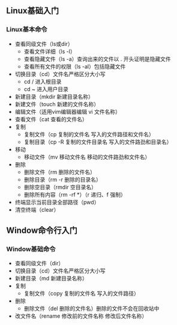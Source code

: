 ## Linux基础入门



### Linux基本命令

+ 查看同级文件（ls或dir）
  + 查看文件详细（ls -l）
  + 查看隐藏文件（ls -a）查询出来的文件以 . 开头证明是隐藏文件
  + 查看所有文件的权限（ls -al）包括隐藏文件
+ 切换目录（cd）文件名严格区分大小写
  + cd / 进入根目录
  + cd ~ 进入用户目录
+ 新建目录（mkdir 新建目录名称）
+ 新建文件（touch 新建的文件名称）
+ 编辑文件（适用vim编辑器编辑 vi 文件名称）
+ 查看文件（cat 查看的文件名）
+ 复制
  + 复制文件（cp 复制的文件名 写入的文件路径和文件名）
  + 复制目录（cp -R 复制的文件目录名 写入的文件路劲和目录名）
+ 移动
  + 移动文件（mv 移动文件名 移动的文件路劲和文件名）
+ 删除
  + 删除文件（rm 删除的文件名）
  + 删除目录（rm -r 删除的目录名）
  + 删除空目录（rmdir 空目录名）
  + 删除所有内容（rm -rf *）（r 递归、f 强制）
+ 终端显示当前目录全部路径（pwd）
+ 清空终端（clear）





## Window命令行入门



### Window基础命令

+ 查看同级文件（dir）
+ 切换目录（cd）文件名严格区分大小写
+ 新建目录（md 新建目录名称）
+ 复制
  + 复制文件（copy 复制的文件名 写入的文件路径）
+ 删除
  + 删除文件（del 删除的文件名）删除的文件不会在回收站中
+ 改文件名（rename 修改前的文件名称 修改后文件名称）